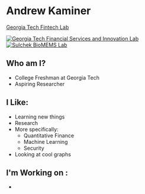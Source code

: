 # Andrew Kaminer

[Georgia Tech Fintech Lab](https://github.com/gtfintechlab)


<a href="https://fintech.gatech.edu/#/"><img alt="Georgia Tech Financial Services and Innovation Lab" src="https://user-images.githubusercontent.com/94922098/217368610-7673b8af-6db6-454a-8d9d-5466d4ed70c4.png"></img></a>
<a href="https://www.sulchek2.gatech.edu/"><img alt="Sulchek BioMEMS Lab" src="https://user-images.githubusercontent.com/94922098/217366614-fa059589-98f6-4b36-b181-cf998638f8a9.png"></img></a>

## Who am I?
- College Freshman at Georgia Tech
- Aspiring Researcher

## I Like: 
- Learning new things
- Research
- More specifically:
   - Quantitative Finance
   - Machine Learning
   - Security 
- Looking at cool graphs

## I'm Working on :
- 
